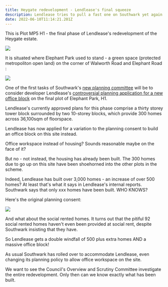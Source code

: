 ```yaml
---
title: Heygate redevelopment - Lendlease's final squeeze
description: Lendlease tries to pull a fast one on Southwark yet again
date: 2022-06-10T11:14:21.201Z
---
```

This is Plot MP5 H1 - the final phase of Lendlease's redevelopment of the Heygate estate.

![](img/mp5h1.png)

It is situated where Elephant Park used to stand - a green space (protected metropoliton open land) on the corner of Walworth Road and Elephant Road
:

![](img/elephant-rd.jpg)

One of the first tasks of Southwark's [new planning committee](https://moderngov.southwark.gov.uk/mgCommitteeMailingList.aspx?ID=119) will be to consider developer Lendlease's [controversial planning application for a new office block](https://www.southwarknews.co.uk/news/lendlease-applies-for-office-block-and-zero-housing-in-next-stage-of-regeneration/) on the final plot of Elephant Park, H1.

Lendlease's currently approved plans for this phase comprise a thirty storey tower block surrounded by two 10-storey blocks, which provide 300 homes across 36,100sqm of floorspace.

Lendlease has now applied for a variation to the planning consent to build an office block on this site instead.

Office workspace instead of housing? Sounds reasonable maybe on the face of it?

But no - not instead, the housing has already been built. The 300 homes due to go up on this site have been shoehorned into the other plots in the scheme. 

Indeed, Lendlease has built over 3,000 homes - an increase of over 500 homes?
At least that's what it says in Lendlease's internal reports. Southwark says that only xxx homes have been built. WHO KNOWS?

Here's the original planning consent:

![](img/12AP1092extracts.png)

And what about the social rented homes. It turns out that the pitiful 92 social rented homes haven't even been provided at social rent, despite Southwark insisting that they have.

So Lendlease gets a double windfall of 500 plus extra homes AND a massive office block!

As usual Southwark has rolled over to accommodate Lendlease, even changing its planning policy to allow office workspace on the site. 

We want to see the Council's Overview and Scrutiny Committee investigate the entire redevelopment. Only then can we know exactly what has been built.